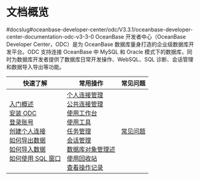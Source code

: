 文档概览 
=========================
#docslug#oceanbase-developer-center/odc/V3.3.1/oceanbase-developer-center-documentation-odc-v3-3-0
OceanBase 开发者中心（OceanBase Developer Center，ODC）是为 OceanBase 数据库量身打造的企业级数据库开发平台。ODC 支持连接 OceanBase 中 MySQL 和 Oracle 模式下的数据库，同时为数据库开发者提供了数据库日常开发操作、WebSQL、SQL 诊断、会话管理和数据导入导出等功能。


|                                                                                                                                                                                                                                                                                          快速了解                                                                                                                                                                                                                                                                                          |                                                                                                                                                                                                                                                                                                                                      常用操作                                                                                                                                                                                                                                                                                                                                      |                                                                                                                                                                                                                                                                             常见问题                                                                                                                                                                                                                                                                              |
|----------------------------------------------------------------------------------------------------------------------------------------------------------------------------------------------------------------------------------------------------------------------------------------------------------------------------------------------------------------------------------------------------------------------------------------------------------------------------------------------------------------------------------------------------------------------------------------|--------------------------------------------------------------------------------------------------------------------------------------------------------------------------------------------------------------------------------------------------------------------------------------------------------------------------------------------------------------------------------------------------------------------------------------------------------------------------------------------------------------------------------------------------------------------------------------------------------------------------------------------------------------------------------|---------------------------------------------------------------------------------------------------------------------------------------------------------------------------------------------------------------------------------------------------------------------------------------------------------------------------------------------------------------------------------------------------------------------------------------------------------------------------------------------------------------------------------------------------------------|
| [入门概述](4.quickstart/1.quickstart-overview.md)<br> [安装 ODC](7.client-odc-user-guide/1.client-odc-install-odc.md)<br> [登录账号](6.web-odc-user-guide/1.log-on-to-odc/1.log-on-to-odc-account.md)<br> [创建个人连接](6.web-odc-user-guide/3.web-odc-connect-database/1.web-odc-create-private-connection.md)<br> [如何导出数据](5.tutorials/3.tutorials-export.md) <br>[如何导入数据](5.tutorials/4.tutorials-import.md)<br> [如何使用 SQL 窗口](7.client-odc-user-guide/4.client-odc-use-workspace/2.client-odc-sql-window.md) | [个人连接管理](6.web-odc-user-guide/3.web-odc-connect-database/2.web-odc-manage-connections.md)<br>  [公共连接管理](6.web-odc-user-guide/4.web-odc-public-resource-management/3.web-odc-public-resource-permission/1.web-odc-manage-public-connection.md)<br> [使用工作台](7.client-odc-user-guide/4.client-odc-use-workspace/1.client-odc-use-workspace-overview.md)<br> [使用工具](7.client-odc-user-guide/5.client-odc-use-tools/1.client-odc-data-export-and-import/1.client-odc-data-export-and-import-overview.md) <br> [任务管理](7.client-odc-user-guide/8.client-odc-task-management/1.client-odc-task-management-overview.md)<br> [会话管理](7.client-odc-user-guide/9.client-odc-session-management.md) <br> [数据库对象管理述](7.client-odc-user-guide/10.client-odc-database-objects/1.client-odc-table-objects/1.client-odc-database-objects-overview.md) <br> [使用回收站](7.client-odc-user-guide/6.client-odc-recycle-bin.md)<br> [查看操作记录](../zh-CN/6.web-odc-user-guide/8.web-odc-view-operation-records.md) |[常见问题](.../zh-CN/10.faq)|


